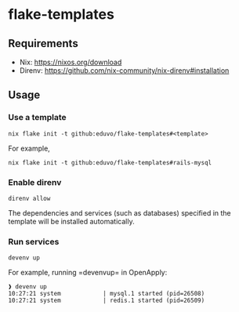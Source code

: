 # flake-templates

## Requirements
- Nix: https://nixos.org/download
- Direnv: https://github.com/nix-community/nix-direnv#installation

## Usage

### Use a template

```shell
nix flake init -t github:eduvo/flake-templates#<template>
```

For example,

```shell
nix flake init -t github:eduvo/flake-templates#rails-mysql
```

### Enable direnv

``` shell
direnv allow
```

The dependencies and services (such as databases) specified in the template will be installed automatically.

### Run services

``` shell
devenv up
```

For example, running =devenvup= in OpenApply:

``` shell
❱ devenv up
10:27:21 system            | mysql.1 started (pid=26508)
10:27:21 system            | redis.1 started (pid=26509)
```
